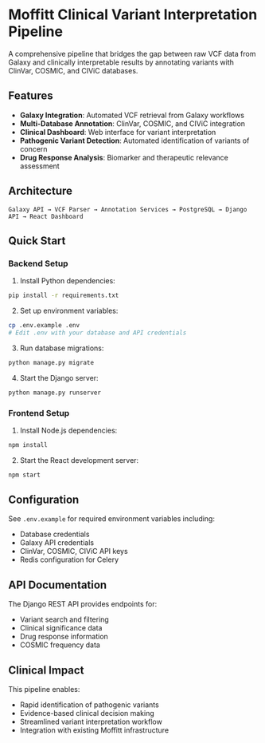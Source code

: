 # Moffitt Clinical Variant Interpretation Pipeline

A comprehensive pipeline that bridges the gap between raw VCF data from Galaxy and clinically interpretable results by annotating variants with ClinVar, COSMIC, and CIViC databases.

## Features

- **Galaxy Integration**: Automated VCF retrieval from Galaxy workflows
- **Multi-Database Annotation**: ClinVar, COSMIC, and CIViC integration
- **Clinical Dashboard**: Web interface for variant interpretation
- **Pathogenic Variant Detection**: Automated identification of variants of concern
- **Drug Response Analysis**: Biomarker and therapeutic relevance assessment

## Architecture

```
Galaxy API → VCF Parser → Annotation Services → PostgreSQL → Django API → React Dashboard
```

## Quick Start

### Backend Setup

1. Install Python dependencies:
```bash
pip install -r requirements.txt
```

2. Set up environment variables:
```bash
cp .env.example .env
# Edit .env with your database and API credentials
```

3. Run database migrations:
```bash
python manage.py migrate
```

4. Start the Django server:
```bash
python manage.py runserver
```

### Frontend Setup

1. Install Node.js dependencies:
```bash
npm install
```

2. Start the React development server:
```bash
npm start
```

## Configuration

See `.env.example` for required environment variables including:
- Database credentials
- Galaxy API credentials
- ClinVar, COSMIC, CIViC API keys
- Redis configuration for Celery

## API Documentation

The Django REST API provides endpoints for:
- Variant search and filtering
- Clinical significance data
- Drug response information
- COSMIC frequency data

## Clinical Impact

This pipeline enables:
- Rapid identification of pathogenic variants
- Evidence-based clinical decision making
- Streamlined variant interpretation workflow
- Integration with existing Moffitt infrastructure
